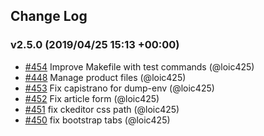 ## Change Log

### v2.5.0 (2019/04/25 15:13 +00:00)
- [#454](https://github.com/Jedisjeux/Jedisjeux/pull/454) Improve Makefile with test commands (@loic425)
- [#448](https://github.com/Jedisjeux/Jedisjeux/pull/448) Manage product files (@loic425)
- [#453](https://github.com/Jedisjeux/Jedisjeux/pull/453) Fix capistrano for dump-env (@loic425)
- [#452](https://github.com/Jedisjeux/Jedisjeux/pull/452) Fix article form (@loic425)
- [#451](https://github.com/Jedisjeux/Jedisjeux/pull/451) fix ckeditor css path (@loic425)
- [#450](https://github.com/Jedisjeux/Jedisjeux/pull/450) fix bootstrap tabs (@loic425)
